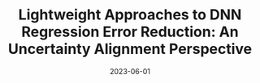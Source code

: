 ---
title: "Lightweight Approaches to DNN Regression Error Reduction: An Uncertainty Alignment Perspective"
collection: publications
permalink: /publication/2023-06-01
date: 2023-06-01
category: conferences
venue: '2023 IEEE/ACM 45th International Conference on Software Engineering (ICSE)'
citation: 'Li, Zenan; Zhang, Maorun; Xu, Jingwei; Yao, Yuan; Cao, Chun; Chen, Taolue; Ma, Xiaoxing; Lü, Jian;. (2023). Lightweight Approaches to DNN Regression Error Reduction: An Uncertainty Alignment Perspective. 2023 IEEE/ACM 45th International Conference on Software Engineering (ICSE). pp. 1187-1199. IEEE'
---